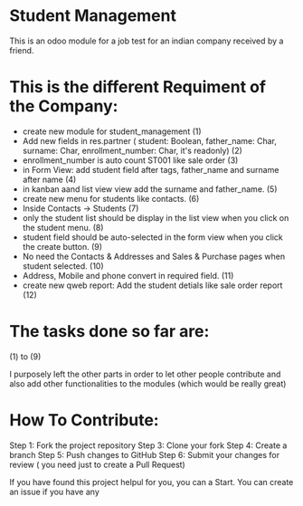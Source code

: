 # Student Management
This is an odoo module for a job test for an indian company received by a friend.

# This is the different Requiment of the Company:
  - create new module for student_management (1)
  - Add new fields in res.partner ( student: Boolean, father_name: Char, surname: Char, enrollment_number: Char, it's readonly) (2)
  - enrollment_number is auto count ST001 like sale order (3)
  - in Form View: add student field after tags, father_name and surname after name (4)
  - in kanban aand list view view add the surname and  father_name. (5)
  - create new menu for students like contacts. (6)
  - Inside Contacts -> Students (7)
  - only the student list should be display in the list view when you click on the student menu. (8)
  - student field should be auto-selected in the form view when you click the create button. (9)
  - No need the Contacts & Addresses and Sales & Purchase pages when student selected. (10)
  - Address, Mobile and phone convert in required field. (11)
  - create new qweb report: Add the student detials like sale order report (12)

# The tasks done so far are:
(1) to (9)

I purposely left the other parts in order to let other people contribute and also 
add other functionalities to the modules (which would be really great)

# How To Contribute:
Step 1: Fork the project repository
Step 3: Clone your fork 
Step 4: Create a branch 
Step 5: Push changes to GitHub
Step 6: Submit your changes for review ( you need just to create a Pull Request)

If you have found this project helpul for you, you can a Start.
You can create an issue if you have any 
